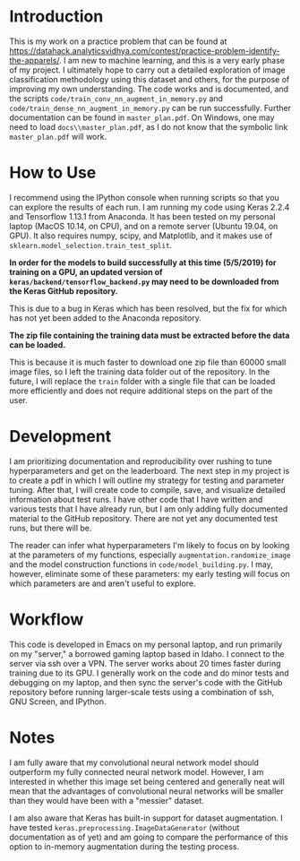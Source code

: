 # Introduction

This is my work on a practice problem that can be found at https://datahack.analyticsvidhya.com/contest/practice-problem-identify-the-apparels/. I am new to machine learning, and this is a very early phase of my project. I ultimately hope to carry out a detailed exploration of image classification methodology using this dataset and others, for the purpose of improving my own understanding. The code works and is documented, and the scripts `code/train_conv_nn_augment_in_memory.py` and `code/train_dense_nn_augment_in_memory.py` can be run successfully. Further documentation can be found in `master_plan.pdf`. On Windows, one may need to load `docs\\master_plan.pdf`, as I do not know that the symbolic link `master_plan.pdf` will work.

# How to Use

I recommend using the IPython console when running scripts so that you can explore the results of each run. I am running my code using Keras 2.2.4 and Tensorflow 1.13.1 from Anaconda. It has been tested on my personal laptop (MacOS 10.14, on CPU), and on a remote server (Ubuntu 19.04, on GPU). It also requires numpy, scipy, and Matplotlib, and it makes use of `sklearn.model_selection.train_test_split`.

**In order for the models to build successfully at this time (5/5/2019) for training on a GPU, an updated version of  `keras/backend/tensorflow_backend.py` may need to be downloaded from the Keras GitHub repository.**

This is due to a bug in Keras which has been resolved, but the fix for which has not yet been added to the Anaconda repository.

**The zip file containing the training data must be extracted before the data can be loaded.**

This is because it is much faster to download one zip file than 60000 small image files, so I left the training data folder out of the repository. In the future, I will replace the `train` folder with a single file that can be loaded more efficiently and does not require additional steps on the part of the user.

# Development

I am prioritizing documentation and reproducibility over rushing to tune hyperparameters and get on the leaderboard. The next step in my project is to create a pdf in which I will outline my strategy for testing and parameter tuning. After that, I will create code to compile, save, and visualize detailed information about test runs. I have other code that I have written and various tests that I have already run, but I am only adding fully documented material to the GitHub repository. There are not yet any documented test runs, but there will be.

The reader can infer what hyperparameters I'm likely to focus on by looking at the parameters of my functions, especially `augmentation.randomize_image` and the model construction functions in `code/model_building.py`. I may, however, eliminate some of these parameters: my early testing will focus on which parameters are and aren't useful to explore.

# Workflow

This code is developed in Emacs on my personal laptop, and run primarily on my "server," a borrowed gaming laptop based in Idaho. I connect to the server via ssh over a VPN. The server works about 20 times faster during training due to its GPU. I generally work on the code and do minor tests and debugging on my laptop, and then sync the server's code with the GitHub repository before running larger-scale tests using a combination of ssh, GNU Screen, and IPython.

# Notes

I am fully aware that my convolutional neural network model should outperform my fully connected neural network model. However, I am interested in whether this image set being centered and generally neat will mean that the advantages of convolutional neural networks will be smaller than they would have been with a "messier" dataset.

I am also aware that Keras has built-in support for dataset augmentation. I have tested `keras.preprocessing.ImageDataGenerator` (without documentation as of yet) and am going to compare the performance of this option to in-memory augmentation during the testing process.
